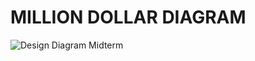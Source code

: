 # MILLION DOLLAR DIAGRAM

<img src= "repository/assets/MidtermCOE332.drawio.png" alt="Design Diagram Midterm">
